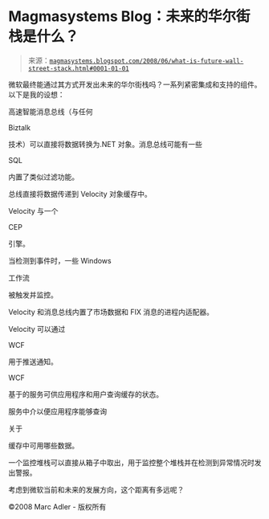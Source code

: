 <!--yml

分类：未分类

date: 2024-05-18 05:01:41

-->

# Magmasystems Blog：未来的华尔街栈是什么？

> 来源：[`magmasystems.blogspot.com/2008/06/what-is-future-wall-street-stack.html#0001-01-01`](http://magmasystems.blogspot.com/2008/06/what-is-future-wall-street-stack.html#0001-01-01)

微软最终能通过其方式开发出未来的华尔街栈吗？一系列紧密集成和支持的组件。以下是我的设想：

高速智能消息总线（与任何

Biztalk

技术）可以直接将数据转换为.NET 对象。消息总线可能有一些

SQL

内置了类似过滤功能。

总线直接将数据传递到 Velocity 对象缓存中。

Velocity 与一个

CEP

引擎。

当检测到事件时，一些 Windows

工作流

被触发并监控。

Velocity 和消息总线内置了市场数据和 FIX 消息的进程内适配器。

Velocity 可以通过

WCF

用于推送通知。

WCF

基于的服务可供应用程序和用户查询缓存的状态。

服务中介以便应用程序能够查询

关于

缓存中可用哪些数据。

一个监控堆栈可以直接从箱子中取出，用于监控整个堆栈并在检测到异常情况时发出警报。

考虑到微软当前和未来的发展方向，这个距离有多远呢？

©2008 Marc Adler - 版权所有

